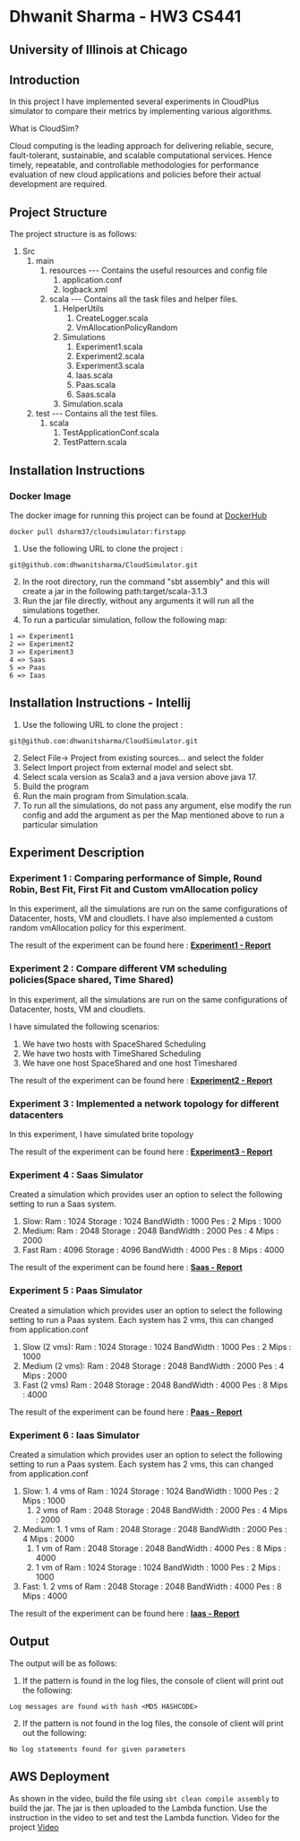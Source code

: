 #  Dhwanit Sharma - HW3 CS441
## University of Illinois at Chicago

## Introduction
In this project I have implemented several experiments in CloudPlus simulator to compare their metrics
by implementing various algorithms.

What is CloudSim?

Cloud computing is the leading approach for delivering reliable, secure, fault-tolerant, sustainable, and scalable computational services. Hence timely, repeatable, and controllable methodologies for performance evaluation of new cloud applications and policies before their actual development are required.

## Project Structure
The project structure is as follows:
1. Src
    1. main
        1. resources --- Contains the useful resources and config file
            1. application.conf
            2. logback.xml
        2. scala --- Contains all the task files and helper files.
            1. HelperUtils
                1. CreateLogger.scala
                2. VmAllocationPolicyRandom
            2. Simulations
                1. Experiment1.scala
                2. Experiment2.scala
                3. Experiment3.scala
                4. Iaas.scala
                5. Paas.scala
                6. Saas.scala
            3. Simulation.scala
    2. test --- Contains all the test files.
        1. scala
            1. TestApplicationConf.scala
            2. TestPattern.scala

## Installation Instructions

### Docker Image 
The docker image for running this project can be found at [DockerHub](https://hub.docker.com/repository/docker/dsharm37/cloudsimulator)
```
docker pull dsharm37/cloudsimulator:firstapp
```

1. Use the following URL to clone the project : 
```
git@github.com:dhwanitsharma/CloudSimulator.git
```

2. In the root directory, run the command "sbt assembly" and this will create a jar in the following path:target/scala-3.1.3
3. Run the jar file directly, without any arguments it will run all the simulations together.
4. To run a particular simulation, follow the following map:
```
1 => Experiment1
2 => Experiment2
3 => Experiment3
4 => Saas
5 => Paas
6 => Iaas
```

## Installation Instructions - Intellij
1. Use the following URL to clone the project :
```
git@github.com:dhwanitsharma/CloudSimulator.git
```
2. Select File-> Project from existing sources... and select the folder
3. Select Import project from external model and select sbt.
4. Select scala version as Scala3 and a java version above java 17.
5. Build the program
6. Run the main program from Simulation.scala. 
7. To run all the simulations, do not pass any argument, else modify the run config 
and add the argument as per the Map mentioned above to run a particular simulation

## Experiment Description
### Experiment 1 : Comparing performance of Simple, Round Robin, Best Fit, First Fit and Custom  vmAllocation policy 
In this experiment, all the simulations are run on the same configurations of Datacenter, hosts, VM and cloudlets.
I have also implemented a custom random vmAllocation policy for this experiment.

The result of the experiment can be found here : **[Experiment1 - Report](reports/Experiment1.md)**


### Experiment 2 : Compare different VM scheduling policies(Space shared, Time Shared)
In this experiment, all the simulations are run on the same configurations of Datacenter, hosts, VM and cloudlets.

I have simulated the following scenarios:
1. We have two hosts with SpaceShared Scheduling
2. We have two hosts with TimeShared Scheduling
3. We have one host SpaceShared and one host Timeshared

The result of the experiment can be found here : **[Experiment2 - Report](reports/Experiment2.md)**

### Experiment 3 : Implemented a network topology for different datacenters
In this experiment, I have simulated brite topology

The result of the experiment can be found here : **[Experiment3 - Report](reports/Experiment3.md)**

### Experiment 4 : Saas Simulator
Created a simulation which provides user an option to select the following setting to run a Saas system.
1. Slow: Ram : 1024 Storage : 1024 BandWidth : 1000 Pes : 2 Mips : 1000
2. Medium: Ram : 2048 Storage : 2048 BandWidth : 2000 Pes : 4 Mips : 2000
3. Fast Ram : 4096 Storage : 4096 BandWidth : 4000 Pes : 8 Mips : 4000

The result of the experiment can be found here : **[Saas - Report](reports/Saas.md)**

### Experiment 5 : Paas Simulator

Created a simulation which provides user an option to select the following setting to run a Paas system. Each system has 2 vms, this can changed from application.conf
1. Slow (2 vms): Ram : 1024 Storage : 1024 BandWidth : 1000 Pes : 2 Mips : 1000
2. Medium (2 vms): Ram : 2048 Storage : 2048 BandWidth : 2000 Pes : 4 Mips : 2000
3. Fast (2 vms) Ram : 2048 Storage : 2048 BandWidth : 4000 Pes : 8 Mips : 4000

The result of the experiment can be found here : **[Paas - Report](reports/Paas.md)**

### Experiment 6 : Iaas Simulator

Created a simulation which provides user an option to select the following setting to run a Paas system. 
Each system has 2 vms, this can changed from application.conf 
1. Slow: 1. 4 vms of Ram : 1024 Storage : 1024 BandWidth : 1000 Pes : 2 Mips : 1000 
   1. 2 vms of Ram : 2048 Storage : 2048 BandWidth : 2000 Pes : 4 Mips : 2000 
2. Medium: 1. 1 vms of Ram : 2048 Storage : 2048 BandWidth : 2000 Pes : 4 Mips : 2000 
   1. 1 vm of Ram : 2048 Storage : 2048 BandWidth : 4000 Pes : 8 Mips : 4000 
   2. 1 vm of Ram : 1024 Storage : 1024 BandWidth : 1000 Pes : 2 Mips : 1000 
3. Fast: 1. 2 vms of Ram : 2048 Storage : 2048 BandWidth : 4000 Pes : 8 Mips : 4000

The result of the experiment can be found here : **[Iaas - Report](reports/Iaas.md)**


## Output
The output will be as follows:
1. If the pattern is found in the log files, the console of client will print out the following:

`Log messages are found with hash <MD5 HASHCODE> `

2. If the pattern is not found in the log files, the console of client will print out the following:

`No log statements found for given parameters`

## AWS Deployment
As shown in the video, build the file using ```sbt clean compile assembly``` to build the jar. The jar is then uploaded to the Lambda function. Use the instruction in the video to set
and test the Lambda function. Video for the project <a href="https://youtu.be/hTdQP7JUfa0" target="_blank">Video</a> 